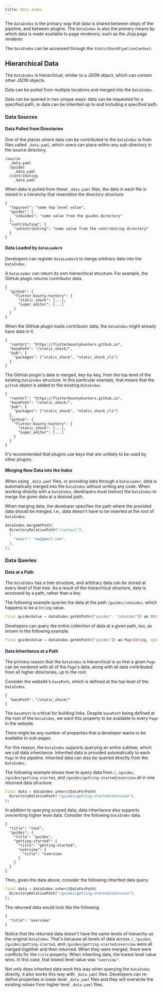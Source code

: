 ```yaml
---
title: Data Index
---
```

The `DataIndex` is the primary way that data is shared between steps of the
pipeline, and between plugins. The `DataIndex` is also the primary means by which
data is made available to page renderers, such as the Jinja page renderer.

The `DataIndex` can be accessed through the `StaticShockPipelineContext`.

## Hierarchical Data
The `DataIndex` is hierarchical, similar to a JSON object, which can contain other
JSON objects.

Data can be pulled from multiple locations and merged into the `DataIndex`.

Data can be queried in two unique ways: data can be requested for a specified path,
or data can be inherited up to and including a specified path.

### Data Sources
#### Data Pulled from Directories
One of the places where data can be contributed to the `DataIndex` is from
files called `_data.yaml`, which users can place within any sub-directory in
the source directory.

```
/source
  _data.yaml
  /guides
    _data.yaml
  /contributing
    _data.yaml
```

When data is pulled from these `_data.yaml` files, the data in each file is
stored in a hierarchy that resembles the directory structure:

```
{
  "topLevel": "some top level value",
  "guides": {
    "inGuides": "some value from the guides directory" 
  },
  "contributing": {
    "inContributing": "some value from the contributing directory"
  }
}
```

#### Data Loaded by `DataLoader`s
Developers can register `DataLoader`s to merge arbitrary data into the `DataIndex`.

A `DataLoader` can return its own hierarchical structure. For example, the GitHub
plugin returns contributor data.

```
{
  "github": {
    "flutter-bounty-hunters": {
      "static_shock": [...],
      "super_editor": [...]
    }
  }
}
```

When the GitHub plugin loads contributor data, the `DataIndex` might already have
data in it.

```
{
  "rootUrl": "https://flutterbountyhunters.github.io",
  "basePath": "/static_shock/",
  "pub": {
    "packages": ["static_shock", "static_shock_cli"]
  }
}
```

The GitHub plugin's data is merged, key-by-key, from the top level of the existing
`DataIndex` structure. In this particular example, that means that the `github`
object is added to the existing `DataIndex`.

```
{
  "rootUrl": "https://flutterbountyhunters.github.io",
  "basePath": "/static_shock/",
  "pub": {
    "packages": ["static_shock", "static_shock_cli"]
  },
  "github": {
    "flutter-bounty-hunters": {
      "static_shock": [...],
      "super_editor": [...]
    }
  }
}
```

It's recommended that plugins use keys that are unlikely to be used by other plugins.

#### Merging New Data into the Index
When using `_data.yaml` files, or providing data through a `DataLoader`, data is 
automatically merged into the `DataIndex` without writing any code. When working
directly with a `DataIndex`, developers must instruct the `DataIndex` to merge the
given data at a desired path.

When merging data, the developer specifies the path where the provided data should
be merged. I.e., data doesn't have to be inserted at the root of `DataIndex`.

```dart
dataIndex.mergeAtPath(
  DirectoryRelativePath("/contact"),
  {
    "email": "me@gmail.com",
  },
);
```

### Data Queries
#### Data at a Path
The `DataIndex` has a tree structure, and arbitrary data can be stored at every
level of that tree. As a result of the hierarchical structure, data is accessed 
by a path, rather than a key.

The following example queries the data at the path `/guides/inGuides`, which
happens to be a `String` value.

```dart
final guidesValue = dataIndex.getAtPath(["guides", "inGuides"]) as String;
```

Developers can query the entire collection of data at a given path, too, as
shown in the following example.

```dart
final guidesValue = dataIndex.getAtPath(["guides"]) as Map<String, dynamic>;
```

#### Data Inheritance at a Path
The primary reason that the `DataIndex` is hierarchical is so that a given `Page`
can be rendered with all of the `Page`'s data, along with all data contributed
from all higher directories, up to the root.

Consider the website's `basePath`, which is defined at the top level of the `DataIndex`.

```
{
  "basePath": "/static_shock/"
}
```

The `basePath` is critical for building links. Despite `basePath` being defined at the 
root of the `DataIndex`, we want this property to be available to every `Page` in the 
website.

There might be any number of properties that a developer wants to be available to sub-pages.

For this reason, the `DataIndex` supports querying an entire subtree, which we call
data inheritance. Inherited data is provided automatically to each `Page` in the pipeline.
Inherited data can also be queried directly from the `DataIndex`. 

The following example shows how to query data from `/`, `/guides`, `/guides/getting-started`, 
and `/guides/getting-started/overview` all in one returned data structure.

```dart
final data = dataIndex.inheritDataForPath(
  DirectoryRelativePath("/guides/getting-started/overview"),
);
```

In addition to querying scoped data, data inheritance also supports overwriting higher
level data. Consider the following `DataIndex` data.

```
{
  "title": "root",
  "guides": {
    "title": "guides",
    "getting-started": {
      "title": "getting-started",
      "overview": {
        "title": "overview
      }
    }
  }
}
```

Then, given the data above, consider the following inherited data query.

```dart
final data = dataIndex.inheritDataForPath(
  DirectoryRelativePath("/guides/getting-started/overview"),
);
```

The returned data would look like the following.

```
{
  "title": "overview"
}
```

Notice that the returned data doesn't have the same levels of hierarchy as
the original `DataIndex`. That's because all levels of data across `/`,
`/guides`, `/guides/getting-started`, and `/guides/getting-started/overview`
were all merged together and then returned. When they were merged, there were
conflicts for the `title` property. When inheriting data, the lowest level
value wins. In this case, that lowest level value was `"overview"`.

Not only does inherited data work this way when querying the `DataIndex` directly,
it also works this way with `_data.yaml` files. Developers can re-define
properties in lower level `_data.yaml` files and they will overwrite the existing
values from higher level `_data.yaml` files.

